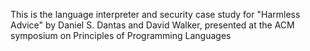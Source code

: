 This is the language interpreter and security case study for "Harmless Advice" by Daniel S. Dantas and David Walker, presented at the ACM symposium on Principles of Programming Languages
